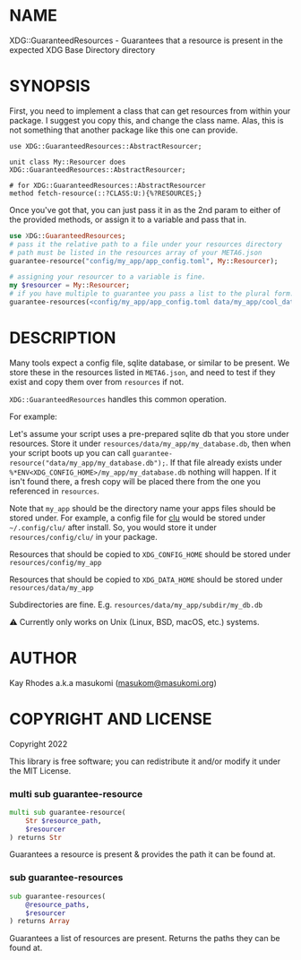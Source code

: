 NAME
====

XDG::GuaranteedResources - Guarantees that a resource is present in the expected XDG Base Directory directory

SYNOPSIS
========

First, you need to implement a class that can get resources from within your package. I suggest you copy this, and change the class name. Alas, this is not something that another package like this one can provide.

    use XDG::GuaranteedResources::AbstractResourcer;

    unit class My::Resourcer does XDG::GuaranteedResources::AbstractResourcer;

    # for XDG::GuaranteedResources::AbstractResourcer
    method fetch-resource(::?CLASS:U:){%?RESOURCES;}

Once you've got that, you can just pass it in as the 2nd param to either of the provided methods, or assign it to a variable and pass that in.

```raku
use XDG::GuaranteedResources;
# pass it the relative path to a file under your resources directory
# path must be listed in the resources array of your META6.json
guarantee-resource("config/my_app/app_config.toml", My::Resourcer);

# assigning your resourcer to a variable is fine.
my $resourcer = My::Resourcer;
# if you have multiple to guarantee you pass a list to the plural form.
guarantee-resources(<config/my_app/app_config.toml data/my_app/cool_database.db>, $resourcer);
```

DESCRIPTION
===========

Many tools expect a config file, sqlite database, or similar to be present. We store these in the resources listed in `META6.json`, and need to test if they exist and copy them over from `resources` if not.

`XDG::GuaranteedResources` handles this common operation.

For example:

Let's assume your script uses a pre-prepared sqlite db that you store under resources. Store it under `resources/data/my_app/my_database.db`, then when your script boots up you can call `guarantee-resource("data/my_app/my_database.db");`. If that file already exists under `%*ENV<XDG_CONFIG_HOME>/my_app/my_database.db` nothing will happen. If it isn't found there, a fresh copy will be placed there from the one you referenced in `resources`.

Note that `my_app` should be the directory name your apps files should be stored under. For example, a config file for [clu](https://github.com/masukomi/clu) would be stored under `~/.config/clu/` after install. So, you would store it under `resources/config/clu/` in your package.

Resources that should be copied to `XDG_CONFIG_HOME` should be stored under `resources/config/my_app`

Resources that should be copied to `XDG_DATA_HOME` should be stored under `resources/data/my_app`

Subdirectories are fine. E.g. `resources/data/my_app/subdir/my_db.db`

⚠ Currently only works on Unix (Linux, BSD, macOS, etc.) systems.

AUTHOR
======

Kay Rhodes a.k.a masukomi (masukom@masukomi.org)

COPYRIGHT AND LICENSE
=====================

Copyright 2022 

This library is free software; you can redistribute it and/or modify it under the MIT License.

### multi sub guarantee-resource

```raku
multi sub guarantee-resource(
    Str $resource_path,
    $resourcer
) returns Str
```

Guarantees a resource is present & provides the path it can be found at.

### sub guarantee-resources

```raku
sub guarantee-resources(
    @resource_paths,
    $resourcer
) returns Array
```

Guarantees a list of resources are present. Returns the paths they can be found at.


